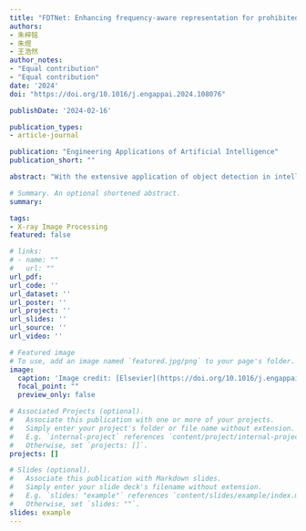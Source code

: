 ```yaml
---
title: "FDTNet: Enhancing frequency-aware representation for prohibited object detection from X-ray images via dual-stream transformers"
authors:
- 朱梓铭
- 朱煜
- 王浩然
author_notes:
- "Equal contribution"
- "Equal contribution"
date: '2024'
doi: "https://doi.org/10.1016/j.engappai.2024.108076"

publishDate: '2024-02-16'

publication_types:
- article-journal

publication: "Engineering Applications of Artificial Intelligence"
publication_short: ""

abstract: "With the extensive application of object detection in intelligent security, the demand for detecting prohibited items in X-ray images has become increasingly stringent. Unlike natural images, X-ray images present unique challenges such as complex backgrounds and mutual occlusion between prohibited and normal items. Consequently, applying traditional detection methods to X-ray images remains a significant challenge. To tackle these challenges, we have developed a unique frequency-aware dual-stream transformers (FDTNet) that is specifically designed for analyzing X-ray images. The FDTNet consists of two streams: one handles the original image, while the other deals with an image that has been enhanced with frequency domain features. In order to achieve precise detection of prohibited items, we introduce a frequency-aware module (FAM) that enhances the representation of prohibited items by utilizing information from the frequency domain. This FAM can be easily integrated into other backbones or detectors as it is a plug-and-play module. Additionally, to enhance the fusion of feature maps from both streams, we utilize a global and channel attention module (GCA) that aggregates texture representations for spatial feature streams. Our evaluation of the proposed FDTNet on the OPIXray datasets and PIDray datasets demonstrates that our detection mAP achieves 88.02 and 68.2, respectively. Extensive experiments conducted on publicly available datasets provide substantial evidence that our proposed network significantly improves the detection of prohibited items compared to state-of-the-art methods."

# Summary. An optional shortened abstract.
summary: 

tags:
- X-ray Image Processing
featured: false

# links:
# - name: ""
#   url: ""
url_pdf: 
url_code: ''
url_dataset: ''
url_poster: ''
url_project: ''
url_slides: ''
url_source: ''
url_video: ''

# Featured image
# To use, add an image named `featured.jpg/png` to your page's folder. 
image:
  caption: 'Image credit: [Elsevier](https://doi.org/10.1016/j.engappai.2024.108076)'
  focal_point: ""
  preview_only: false

# Associated Projects (optional).
#   Associate this publication with one or more of your projects.
#   Simply enter your project's folder or file name without extension.
#   E.g. `internal-project` references `content/project/internal-project/index.md`.
#   Otherwise, set `projects: []`.
projects: []

# Slides (optional).
#   Associate this publication with Markdown slides.
#   Simply enter your slide deck's filename without extension.
#   E.g. `slides: "example"` references `content/slides/example/index.md`.
#   Otherwise, set `slides: ""`.
slides: example
---
```

